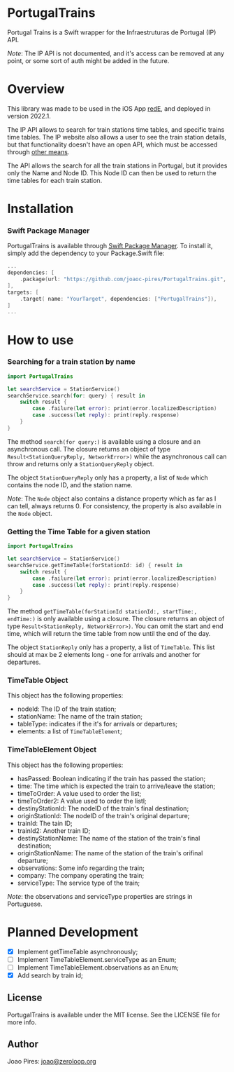 # PortugalTrains

Portugal Trains is a Swift wrapper for the Infraestruturas de Portugal (IP) API.

*Note*: The IP API is not documented, and it's access can be removed at any point, or some sort of auth might be added in the future.

# Overview
This library was made to be used in the iOS App [redE](https://apps.apple.com/us/app/rede-comboios-de-portugal/id1447635458), and deployed in version 2022.1. 

The IP API allows to search for train stations time tables, and specific trains time tables. The IP website also allows a user to see the train station details, but that functionality doesn't have an open API, which must be accessed through [other means](https://dados.gov.pt/en/datasets/estacoes-e-apeadeiros-dos-caminhos-de-ferro-portugueses/).

The API allows the search for all the train stations in Portugal, but it provides only the Name and Node ID. This Node ID can then be used to return the time tables for each train station.

# Installation

### Swift Package Manager
PortugalTrains is available through [Swift Package Manager](https://github.com/apple/swift-package-manager). 
To install it, simply add the dependency to your Package.Swift file:

```Swift
...
dependencies: [
    .package(url: "https://github.com/joaoc-pires/PortugalTrains.git", from: "1.0.0"),
],
targets: [
    .target( name: "YourTarget", dependencies: ["PortugalTrains"]),
]
...
```

# How to use

### Searching for a train station by name

```Swift
import PortugalTrains

let searchService = StationService()
searchService.search(for: query) { result in
    switch result {
        case .failure(let error): print(error.localizedDescription)
        case .success(let reply): print(reply.response)
    }
}
```

The method ```search(for query:)``` is available using a closure and an asynchronous call. The closure returns an object of type ```Result<StationQueryReply, NetworkError>)``` while the asynchronous call can throw and returns only a ```StationQueryReply``` object.

The object ```StationQueryReply``` only has a property, a list of ```Node``` which contains the node ID, and the station name.

*Note*: The ```Node``` object also contains a distance property which as far as I can tell, always returns 0. For consistency, the property is also available in the ```Node``` object.

### Getting the Time Table for a given station

```Swift
import PortugalTrains

let searchService = StationService()
searchService.getTimeTable(forStationId: id) { result in
    switch result {
        case .failure(let error): print(error.localizedDescription)
        case .success(let reply): print(reply.response)
    }
}
```
The method ```getTimeTable(forStationId stationId:, startTime:, endTime:)``` is only available using a closure. The closure returns an object of type ```Result<StationReply, NetworkError>)```. You can omit the start and end time, which will return the time table from now until the end of the day.

The object ```StationReply``` only has a property, a list of ```TimeTable```. This list should at max be 2 elements long - one for arrivals and another for departures.

### TimeTable Object

This object has the following properties:
+ nodeId: The ID of the train station;
+ stationName: The name of the train station;
+ tableType: indicates if the it's for arrivals or departures;
+ elements: a list of ```TimeTableElement```;

### TimeTableElement Object

This object has the following properties:
+ hasPassed: Boolean indicating if the train has passed the station;
+ time: The time which is expected the train to arrive/leave the station;
+ timeToOrder: A value used to order the list;
+ timeToOrder2: A value used to order the listl;
+ destinyStationId: The nodeID of the train's final destination;
+ originStationId: The nodeID of the train's original departure;
+ trainId: The tain ID;
+ trainId2: Another train ID;
+ destinyStationName: The name of the station of the train's final destination;
+ originStationName: The name of the station of the train's orifinal departure;
+ observations: Some info regarding the train;
+ company: The company operating the train;
+ serviceType: The service type of the train;

*Note*: the observations and serviceType properties are strings in Portuguese.

# Planned Development

- [x] Implement getTimeTable asynchronously;
- [ ] Implement TimeTableElement.serviceType as an Enum;
- [ ] Implement TimeTableElement.observations as an Enum;
- [x] Add search by train id;

## License
PortugalTrains is available under the MIT license. See the LICENSE file for more info.

## Author

Joao Pires: joao@zeroloop.org

